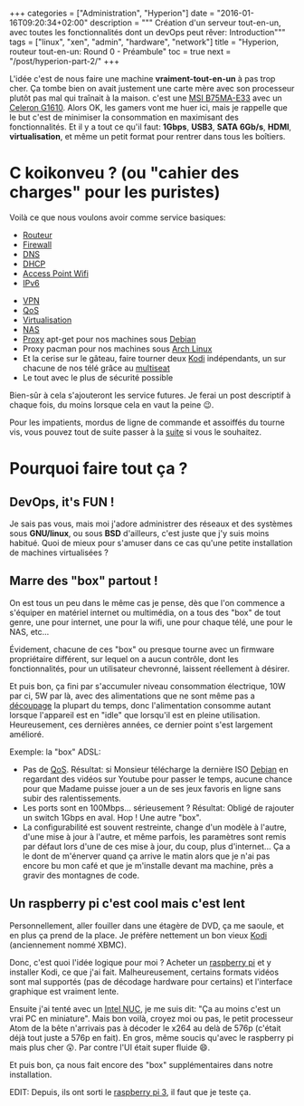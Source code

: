 +++
categories = ["Administration", "Hyperion"]
date = "2016-01-16T09:20:34+02:00"
description = """
Création d'un serveur tout-en-un, avec toutes les
fonctionnalités dont un devOps peut rêver: Introduction"""
tags = ["linux", "xen", "admin", "hardware", "network"]
title = "Hyperion, routeur tout-en-un: Round 0 - Préambule"
toc = true
next = "/post/hyperion-part-2/"
+++

L'idée c'est de nous faire une machine **vraiment-tout-en-un** à pas trop
cher. Ça tombe bien on avait justement une carte mère avec son processeur plutôt
pas mal qui traînait à la maison. c'est
une [MSI B75MA-E33][] avec
un
[Celeron G1610][].
Alors OK, les gamers vont me huer ici, mais je rappelle que le but c'est de
minimiser la consommation en maximisant des fonctionnalités. Et il y a tout ce
qu'il faut: **1Gbps**, **USB3**, **SATA 6Gb/s**, **HDMI**, **virtualisation**,
et même un petit format pour rentrer dans tous les boîtiers.

[MSI B75MA-E33]: https://www.msi.com/Motherboard/B75MA-E33.html
[Celeron G1610]: http://ark.intel.com/products/71072/Intel-Celeron-Processor-G1610-2M-Cache-2_60-GHz

# C koikonveu ? (ou "cahier des charges" pour les puristes)
Voilà ce que nous voulons avoir comme service basiques:

 * [Routeur](https://fr.wikipedia.org/wiki/Routeur)
 * [Firewall](https://fr.wikipedia.org/wiki/Pare-feu_(informatique))
 * [DNS](https://fr.wikipedia.org/wiki/Domain_Name_System)
 * [DHCP](https://fr.wikipedia.org/wiki/Dynamic_Host_Configuration_Protocol)
 * [Access Point Wifi](https://fr.wikipedia.org/wiki/Point_d%27acc%C3%A8s_sans_fil)
 * [IPv6](https://fr.wikipedia.org/wiki/IPv6)

<!--more-->

 * [VPN](https://fr.wikipedia.org/wiki/R%C3%A9seau_priv%C3%A9_virtuel)
 * [QoS](https://fr.wikipedia.org/wiki/Qualit%C3%A9_de_service)
 * [Virtualisation](https://fr.wikipedia.org/wiki/Virtualisation)
 * [NAS](https://fr.wikipedia.org/wiki/Serveur_de_stockage_en_r%C3%A9seau)
 * [Proxy](https://fr.wikipedia.org/wiki/Proxy) apt-get pour nos machines
   sous [Debian](http://www.debian.org)
 * Proxy pacman pour nos machines sous [Arch Linux](https://www.archlinux.org/)
 * Et la cerise sur le gâteau, faire tourner deux [Kodi](https://kodi.tv/)
   indépendants, un sur chacune de nos télé grâce
   au [multiseat](https://en.wikipedia.org/wiki/Multiseat_configuration)
 * Le tout avec le plus de sécurité possible
 
Bien-sûr à cela s'ajouteront les service futures. Je ferai un post descriptif à
chaque fois, du moins lorsque cela en vaut la peine :wink:.

Pour les impatients, mordus de ligne de commande et assoiffés du tourne vis, vous
pouvez tout de suite passer à la [suite](/post/hyperion-part-2) si vous le souhaitez.
 
# Pourquoi faire tout ça ?
## DevOps, it's FUN !
Je sais pas vous, mais moi j'adore administrer des réseaux et des systèmes sous
**GNU/linux**, ou sous **BSD** d'ailleurs, c'est juste que j'y suis moins
habitué. Quoi de mieux pour s'amuser dans ce cas qu'une petite installation de
machines virtualisées ?

## Marre des "box" partout !
On est tous un peu dans le même cas je pense, dès que l'on commence a s'équiper
en matériel internet ou multimédia, on a tous des "box" de tout genre, une pour
internet, une pour la wifi, une pour chaque télé, une pour le NAS, etc...

Évidement, chacune de ces "box" ou presque tourne avec un firmware propriétaire
différent, sur lequel on a aucun contrôle, dont les fonctionnalités, pour un
utilisateur chevronné, laissent réellement à désirer.

Et puis bon, ça fini par s'accumuler niveau consommation électrique, 10W par ci,
5W par là, avec des alimentations que ne sont même pas a [découpage][] la
plupart du temps, donc l'alimentation consomme autant lorsque l'appareil est en
"idle" que lorsqu'il est en pleine utilisation. Heureusement, ces dernières
années, ce dernier point s'est largement amélioré.

[découpage]: https://fr.wikipedia.org/wiki/Alimentation_%C3%A0_d%C3%A9coupage

Exemple: la "box" ADSL:

 * Pas de [QoS](https://fr.wikipedia.org/wiki/Qualit%C3%A9_de_service).
   Résultat: si Monsieur télécharge la dernière
   ISO [Debian](http://www.debian.org) en regardant des vidéos sur Youtube pour
   passer le temps, aucune chance pour que Madame puisse jouer a un de ses jeux
   favoris en ligne sans subir des ralentissements.
 * Les ports sont en 100Mbps... sérieusement ? Résultat: Obligé de rajouter un
   switch 1Gbps en aval. Hop ! Une autre "box".
 * La configurabilité est souvent restreinte, change d'un modèle à l'autre,
   d'une mise à jour à l'autre, et même parfois, les paramètres sont remis par
   défaut lors d'une de ces mise à jour, du coup, plus d'internet... Ça a le
   dont de m'énerver quand ça arrive le matin alors que je n'ai pas encore bu
   mon café et que je m'installe devant ma machine, près a gravir des montagnes
   de code.
   
## Un raspberry pi c'est cool mais c'est lent
Personnellement, aller fouiller dans une étagère de DVD, ça me saoule, et en
plus ça prend de la place. Je préfère nettement un bon
vieux [Kodi](https://kodi.tv/) (anciennement nommé XBMC).

Donc, c'est quoi l'idée logique pour moi ? Acheter
un [raspberry pi](https://www.raspberrypi.org/) et y installer Kodi, ce que j'ai
fait. Malheureusement, certains formats vidéos sont mal supportés (pas de
décodage hardware pour certains) et l'interface graphique est vraiment lente.

Ensuite j'ai tenté avec
un [Intel NUC](http://ark.intel.com/products/78577/Intel-NUC-Kit-DE3815TYKHE),
je me suis dit: "Ça au moins c'est un vrai PC en miniature". Mais bon voilà,
croyez moi ou pas, le petit processeur Atom de la bête n'arrivais pas à décoder
le x264 au delà de 576p (c'était déjà tout juste a 576p en fait). En gros, même
soucis qu'avec le raspberry pi mais plus cher :astonished:. Par contre l'UI était
super fluide :smile:.

Et puis bon, ça nous fait encore des "box" supplémentaires dans notre
installation.

EDIT: Depuis, ils ont sorti le
[raspberry pi 3](https://www.raspberrypi.org/products/raspberry-pi-3-model-b/),
il faut que je teste ça.


